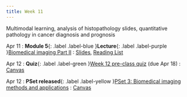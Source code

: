 ```yaml
---
title: Week 11
---
```


Multimodal learning, analysis of histopathology slides, quantitative pathology in cancer diagnosis and prognosis

Apr 11
: **Module 5**{: .label .label-blue }**Lecture**{: .label .label-purple }[Biomedical imaging Part II](/BMI702/lectures/module5/week11)
  : [Slides](#), [Reading List](/BMI702/lectures/module5/week11)

Apr 12
: **Quiz**{: .label .label-green }[Week 12 pre-class quiz](#) (due Apr 18)
  : [Canvas](https://canvas.harvard.edu/courses/134015)

Apr 12
: **PSet released**{: .label .label-yellow }[PSet 3: Biomedical imaging methods and applications](#)
  : [Canvas](https://canvas.harvard.edu/courses/134015)
